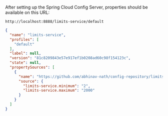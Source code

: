 After setting up the Spring Cloud Config Server, properties should be available on this URL:

```
http://localhost:8888/limits-service/default
```

```json
{
  "name": "limits-service",
  "profiles": [
    "default"
  ],
  "label": null,
  "version": "81c8209843e57e917ef1b0208ad60c98f154123c",
  "state": null,
  "propertySources": [
    {
      "name": "https://github.com/abhinav-nath/config-repository/limits-service.properties",
      "source": {
        "limits-service.minimum": "2",
        "limits-service.maximum": "2000"
      }
    }
  ]
}
```